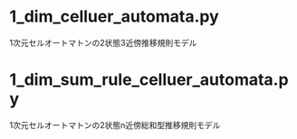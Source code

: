 # 1_dim_celluer_automata.py
1次元セルオートマトンの2状態3近傍推移規則モデル  
# 1_dim_sum_rule_celluer_automata.py
1次元セルオートマトンの2状態n近傍総和型推移規則モデル  